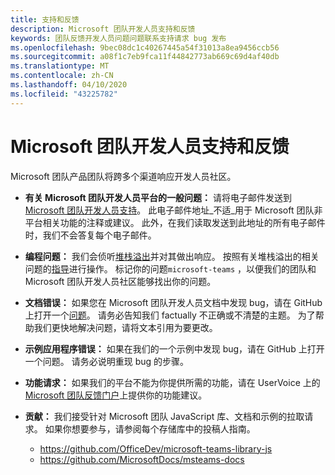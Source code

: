 ```yaml
---
title: 支持和反馈
description: Microsoft 团队开发人员支持和反馈
keywords: 团队反馈开发人员问题问题联系支持请求 bug 发布
ms.openlocfilehash: 9bec08dc1c40267445a54f31013a8ea9456ccb56
ms.sourcegitcommit: a08f1c7eb9fca11f44842773ab669c69d4af40db
ms.translationtype: MT
ms.contentlocale: zh-CN
ms.lasthandoff: 04/10/2020
ms.locfileid: "43225782"
---
```

# <a name="microsoft-teams-developer-support-and-feedback"></a>Microsoft 团队开发人员支持和反馈  

Microsoft 团队产品团队将跨多个渠道响应开发人员社区。

- **有关 Microsoft 团队开发人员平台的一般问题：** 请将电子邮件发送到[Microsoft 团队开发人员支持](mailto:microsoftteamsdev@microsoft.com)。 此电子邮件地址_不适_用于 Microsoft 团队非平台相关功能的注释或建议。 此外，在我们读取发送到此地址的所有电子邮件时，我们不会答复每个电子邮件。

- **编程问题：** 我们会侦听[堆栈溢出](http://stackoverflow.com/questions/tagged/microsoft-teams)并对其做出响应。 按照有关堆栈溢出的相关问题的[指导](http://stackoverflow.com/tour)进行操作。 标记你的问题`microsoft-teams` ，以便我们的团队和 Microsoft 团队开发人员社区能够找出你的问题。

- **文档错误：** 如果您在 Microsoft 团队开发人员文档中发现 bug，请在 GitHub 上打开一个[问题](https://github.com/MicrosoftDocs/msteams-docs/issues)。 请务必告知我们 factually 不正确或不清楚的主题。 为了帮助我们更快地解决问题，请将文本引用为要更改。

- **示例应用程序错误：** 如果在我们的一个示例中发现 bug，请在 GitHub 上打开一个问题。 请务必说明重现 bug 的步骤。

- **功能请求：** 如果我们的平台不能为你提供所需的功能，请在 UserVoice 上的[Microsoft 团队反馈门户](https://aka.ms/microsoftteamsplatformsuggestions)上提供你的功能建议。

- **贡献：** 我们接受针对 Microsoft 团队 JavaScript 库、文档和示例的拉取请求。 如果你想要参与，请参阅每个存储库中的投稿人指南。

  * https://github.com/OfficeDev/microsoft-teams-library-js
  * https://github.com/MicrosoftDocs/msteams-docs
